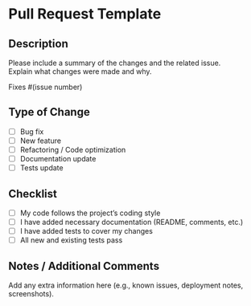# Pull Request Template

## Description
Please include a summary of the changes and the related issue.  
Explain what changes were made and why.

Fixes #(issue number)

## Type of Change
- [ ] Bug fix
- [ ] New feature
- [ ] Refactoring / Code optimization
- [ ] Documentation update
- [ ] Tests update

## Checklist
- [ ] My code follows the project’s coding style
- [ ] I have added necessary documentation (README, comments, etc.)
- [ ] I have added tests to cover my changes
- [ ] All new and existing tests pass

## Notes / Additional Comments
Add any extra information here (e.g., known issues, deployment notes, screenshots).
